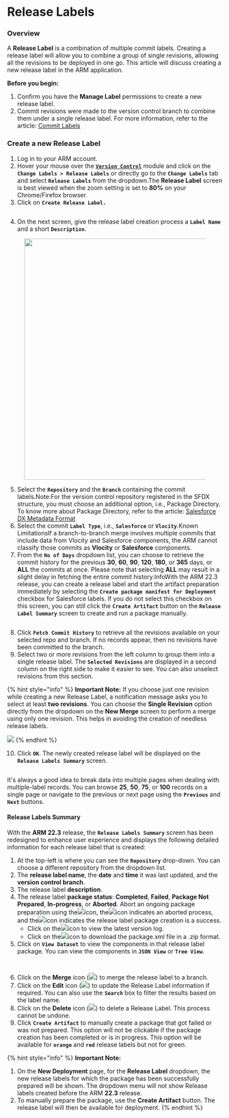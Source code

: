 # Release Labels

### Overview <a href="#overview" id="overview"></a>

A **Release Label** is a combination of multiple commit labels. Creating a release label will allow you to combine a group of single revisions, allowing all the revisions to be deployed in one go. This article will discuss creating a new release label in the ARM application.

**Before you begin:**

1. Confirm you have the **Manage Label** permissions to create a new release label.&#x20;
2. Commit revisions were made to the version control branch to combine them under a single release label. For more information, refer to the article: [Commit Labels](commit-labels.md)

### Create a new Release Label <a href="#create-a-new-release-label" id="create-a-new-release-label"></a>

1. Log in to your ARM account.
2. Hover your mouse over the [**`Version Control`**](https://www.autorabit.com/blog/do-i-really-need-salesforce-version-control/) module and click on the **`Change Labels > Release Labels`** or directly go to the **`Change Labels`** tab and select **`Release Labels`** from the dropdown.The **Release Label** screen is best viewed when the zoom setting is set to **80%** on your Chrome/Firefox browser.
3. Click on **`Create Release Label.`**

<figure><img src="../../../../../.gitbook/assets/image (11) (1) (1).png" alt=""><figcaption></figcaption></figure>

4. On the next screen, give the release label creation process a **`Label Name`** and a short **`Description`**.

<figure><img src="../../../../../.gitbook/assets/image (12) (1) (1).png" alt="" width="563"><figcaption></figcaption></figure>

5. Select the **`Repository`** and the **`Branch`** containing the commit labels.Note:For the version control repository registered in the SFDX structure, you must choose an additional option, i.e., Package Directory. To know more about Package Directory, refer to the article: [Salesforce DX Metadata Format](../../../salesforce-dx-metadata-format.md)
6. Select the commit **`Label Type`**, i.e., **`Salesforce`** or **`Vlocity`**.Known LimitationsIf a branch-to-branch merge involves multiple commits that include data from Vlocity and Salesforce components, the ARM cannot classify those commits as **Vlocity** or **Salesforce** components.
7. From the **`No of Days`** dropdown list, you can choose to retrieve the commit history for the previous **30**, **60**, **90**, **120**, **180**, or **365** days, or **ALL** the commits at once. Please note that selecting **ALL** may result in a slight delay in fetching the entire commit history.InfoWith the ARM 22.3 release, you can create a release label and start the artifact preparation immediately by selecting the **`Create package manifest for Deployment`** checkbox for Salesforce labels. If you do not select this checkbox on this screen, you can still click the **`Create Artifact`** button on the **`Release Label Summary`** screen to create and run a package manually.

<figure><img src="../../../../../.gitbook/assets/image (13) (1) (1).png" alt=""><figcaption></figcaption></figure>

8. Click **`Fetch Commit History`** to retrieve all the revisions available on your selected repo and branch. If no records appear, then no revisions have been committed to the branch.
9. Select two or more revisions from the left column to group them into a single release label. The **`Selected Revisions`** are displayed in a second column on the right side to make it easier to see. You can also unselect revisions from this section.

{% hint style="info" %}
**Important Note:** If you choose just one revision while creating a new Release Label, a notification message asks you to select at least **two revisions**. You can choose the **Single Revision** option directly from the dropdown on the **New Merge** screen to perform a merge using only one revision. This helps in avoiding the creation of needless release labels.

![](<../../../../../.gitbook/assets/image (14) (1).png>)
{% endhint %}

10. Click **`OK`**. The newly created release label will be displayed on the **`Release Labels Summary`** screen.

<figure><img src="../../../../../.gitbook/assets/image (15) (1).png" alt=""><figcaption></figcaption></figure>

It's always a good idea to break data into multiple pages when dealing with multiple-label records. You can browse **25**, **50**, **75**, or **100** records on a single page or navigate to the previous or next page using the **`Previous`** and **`Next`** buttons.

#### Release Labels Summary

With the **ARM 22.3** release, the **`Release Labels Summary`** screen has been redesigned to enhance user experience and displays the following detailed information for each release label that is created:

1. At the top-left is where you can see the **`Repository`** drop-down. You can choose a different repository from the dropdown list.
2. The **release label name**, the **date** and **time** it was last updated, and the **version control branch**.
3. The release label **description**.
4. The release label **package status**: **Completed**, **Failed**, **Package Not Prepared**, **In-progress**, or **Aborted**. Abort an ongoing package preparation using the![](<../../../../../.gitbook/assets/image (16) (1).png>)icon, the![](<../../../../../.gitbook/assets/image (17) (1).png>)icon indicates an aborted process, and the![](<../../../../../.gitbook/assets/image (18) (1).png>)icon indicates the release label package creation is a success.
   * Click on the![](<../../../../../.gitbook/assets/image (19) (1).png>)icon to view the latest version log.
   * Click on the![](<../../../../../.gitbook/assets/image (20) (1).png>)icon to download the package.xml file in a .zip format.
5. Click on **`View Dataset`** to view the components in that release label package. You can view the components in **`JSON View`** or **`Tree View`**.

<figure><img src="../../../../../.gitbook/assets/image (21) (1).png" alt=""><figcaption></figcaption></figure>

<figure><img src="../../../../../.gitbook/assets/image (22) (1).png" alt=""><figcaption></figcaption></figure>

6. Click on the **Merge** icon (![](https://cdn.document360.io/8711f4e7-c040-4616-aac9-d947f87e4619/Images/Documentation/image-1669113759125.png)) to merge the release label to a branch.
7. Click on the **Edit** icon (![](https://cdn.document360.io/8711f4e7-c040-4616-aac9-d947f87e4619/Images/Documentation/image-1669114041351.png)) to update the Release Label information if required. You can also use the **`Search`** box to filter the results based on the label name.
8. Click on the **Delete** icon (![](https://cdn.document360.io/8711f4e7-c040-4616-aac9-d947f87e4619/Images/Documentation/image-1669114143063.png)) to delete a Release Label. This process cannot be undone.
9. Click **`Create Artifact`** to manually create a package that got failed or was not prepared. This option will not be clickable if the package creation has been completed or is in progress. This option will be available for **`orange`** and **`red`** release labels but not for green.

{% hint style="info" %}
**Important Note:**

1. On the **New Deployment** page, for the **Release Label** dropdown, the new release labels for which the package has been successfully prepared will be shown. The dropdown menu will not show Release labels created before the ARM **22.3** release.&#x20;
2. To manually prepare the package, use the **Create Artifact** button. The release label will then be available for deployment.
{% endhint %}
